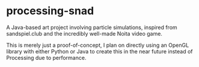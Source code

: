 # processing-snad
A Java-based art project involving particle simulations, inspired from sandspiel.club and the incredibly well-made Noita video game.

This is merely just a proof-of-concept, I plan on directly using an OpenGL library with either Python or Java to create this in the near future instead of Processing due to performance.

